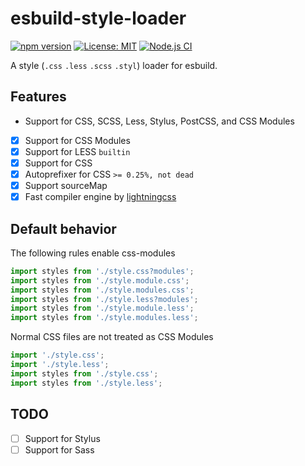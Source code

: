 # esbuild-style-loader

[![npm version](https://badge.fury.io/js/esbuild-style-loader.svg)](https://badge.fury.io/js/esbuild-style-loader)
[![License: MIT](https://img.shields.io/badge/License-MIT-yellow.svg)](https://opensource.org/licenses/MIT)
[![Node.js CI](https://github.com/noyobo/esbuild-style-loader/actions/workflows/node.js.yml/badge.svg)](https://github.com/noyobo/esbuild-style-loader/actions/workflows/node.js.yml)

A style (`.css` `.less` `.scss` `.styl`) loader for esbuild.

## Features

- Support for CSS, SCSS, Less, Stylus, PostCSS, and CSS Modules

- [x] Support for CSS Modules
- [x] Support for LESS `builtin` 
- [x] Support for CSS 
- [x] Autoprefixer for CSS `>= 0.25%, not dead`
- [x] Support sourceMap
- [x] Fast compiler engine by [lightningcss](https://lightningcss.dev/)

## Default behavior

The following rules enable css-modules

```ts
import styles from './style.css?modules';
import styles from './style.module.css';
import styles from './style.modules.css';
import styles from './style.less?modules';
import styles from './style.module.less';
import styles from './style.modules.less';
```

Normal CSS files are not treated as CSS Modules

```ts
import './style.css';
import './style.less';
import styles from './style.css';
import styles from './style.less';
```

## TODO

- [ ] Support for Stylus
- [ ] Support for Sass
